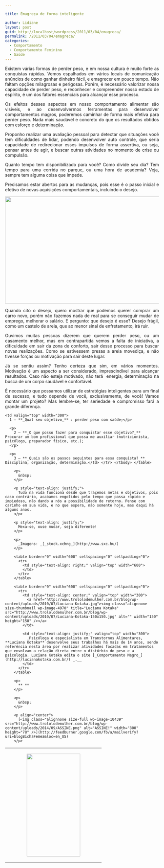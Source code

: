```yaml
---

title: Emagreça de forma inteligente

author: Lidiane
layout: post
guid: http://localhost/wordpress/2011/03/04/emagreca/
permalink: /2011/03/04/emagreca/
categories:
  - Comportamento
  - Comportamento Feminino
  - Saúde
---
```

<p style="text-align: justify;">
  Existem várias formas de perder peso, e em nossa cultura é muito forte as conquistas rápidas. Vemos espalhados em vários locais de comunicação anúncios de como ganhar dinheiro fácil, e emagrecer em pouco tempo. Não faltam opções milagrosas e perigosas. Porém, é necessário valorizar nossa capacidade de perder peso, e reconhecer e compreender nosso estado de espírito, é um dos fatores essenciais para alcançar esse processo.
</p>

<p style="text-align: justify;">
  Os efeitos desses aspectos em nosso comportamento alimentar são visíveis, e ao desenvolvermos ferramentas para desenvolver comportamentos magros, poderemos caminhar de forma mais efetiva para perder peso. Nada mais saudável e concreto do que os resultados obtidos com esforço e determinação.
</p>

<p style="text-align: justify;">
  Proponho realizar uma avaliação pessoal para detectar que situações você tem dificuldades de lidar, podendo desenvolver auto controle, que seria capacidade de redirecionar esses impulsos de forma assertiva, ou seja, pensar antes de agir, e buscar outras atividades no momento de crise ou compulsão.
</p>

<p style="text-align: justify;">
  Quanto tempo tem disponibilizado para você? Como divide seu dia? Tem tempo para uma corrida no parque, ou uma hora de academia? Veja, sempre tem alguma coisa que impede.
</p>

<p style="text-align: justify;">
  Precisamos estar abertos para as mudanças, pois esse é o passo inicial e efetivo de novas aquisições comportamentais, incluindo o desejo.
</p>

<p align="center">
  <a href="http://www.trololodemulher.com.br/blog/wp-content/uploads/2011/02/reeducacao-alimentar.jpg"><img class="alignnone size-full wp-image-5994" title="Cherry red summer apple isolated on white, macro close up with copy space" src="http://www.trololodemulher.com.br/blog/wp-content/uploads/2011/02/reeducacao-alimentar.jpg" alt="" width="526" height="350" /></a>
</p>

<p style="text-align: justify;">
  Quando cito o desejo, quero mostrar que podemos querer comprar um carro novo, porém não fazemos nada de real para se conseguir mudar de emprego, melhorar o salário. E pergunto: que desejo é esse? Desejo frágil, como um castelo de areia, que ao menor sinal de enfretamento, irá ruir.
</p>

<p style="text-align: justify;">
  Ouvimos muitas pessoas dizerem que querem perder peso, ou um casamento melhor, mas em contrapartida vemos a falta de iniciativa, a dificuldade em sair da zona de conforto, sair desse processo para buscar novas realizações. Como se estivessem presas a areia movediça, e não tivesse forças ou motivação para sair deste lugar.
</p>

<p style="text-align: justify;">
  Já se sentiu assim? Tenho certeza que sim, em vários momentos. Motivação é um aspecto a ser considerado, imprescindível para alcançar resultados. Caso não esteja motivado, não terá  energia, determinação na busca de um corpo saudável e confortável.
</p>

<p style="text-align: justify;">
  É necessário que possamos utilizar de estratégias inteligentes para um final de sucesso, e tudo depende de você, exclusivamente, de você! Vamos montar um projeto? Mas lembre-se, ter seriedade e compromisso fará a grande diferença.
</p>

<table border="0" width="600" cellspacing="0" cellpadding="0">
  <tr>
    <td valign="top" width="300">
      <p style="text-align: center;">
        <a href="http://www.trololodemulher.com.br/blog/wp-content/uploads/2011/02/reeducacao-alimentar2.jpg"><img class="alignnone size-full wp-image-5995" title="High resolution Silhouette of a female  fashion  model" src="http://www.trololodemulher.com.br/blog/wp-content/uploads/2011/02/reeducacao-alimentar2.jpg" alt="" width="175" height="336" /></a>
      </p>
    </td>
    
    <td valign="top" width="300">
      1 – **_Qual seu objetivo_** : perder peso com saúde;</p> 
      
      <p>
        2 – **_O que posso fazer para conquistar esse objetivo?_** Procurar um bom profissional que possa me auxiliar (nutricionista, psicólogo, preparador físico, etc.);
      </p>
      
      <p>
        3 – **_Quais são os passos seguintes para essa conquista?_** Disciplina, organização, determinação.</td> </tr> </tbody> </table> 
        
        <p>
          &nbsp;
        </p>
        
        <p style="text-align: justify;">
          Tudo na vida funciona desde que traçemos metas e objetivos, pois caso contrário, acabamos engolidos pelo tempo que passa rápido e impiedoso, não dando a nós a possibilidade de retorno. Pense com carinho em sua vida, e no que espera, não somente hoje, mas daqui há alguns anos.
        </p>
        
        <p style="text-align: justify;">
          Mexa-se, ouse mudar, seja diferente!
        </p>
        
        <p>
          _Imagens: _[_stock.xchng_](http://www.sxc.hu/) 
        </p>
        
        <table border="0" width="600" cellspacing="0" cellpadding="0">
          <tr>
            <td style="text-align: right;" valign="top" width="600">
            </td>
          </tr>
        </table>
        
        <table border="0" width="600" cellspacing="0" cellpadding="0">
          <tr>
            <td style="text-align: center;" valign="top" width="300">
              <a href="http://www.trololodemulher.com.br/blog/wp-content/uploads/2010/07/Luciana-Kotaka.jpg"><img class="alignnone size-thumbnail wp-image-4970" title="Luciana Kotaka" src="http://www.trololodemulher.com.br/blog/wp-content/uploads/2010/07/Luciana-Kotaka-150x150.jpg" alt="" width="150" height="150" /></a>
            </td>
            
            <td style="text-align: justify;" valign="top" width="300">
              _Psicóloga e especialista em Transtornos Alimentares, **Luciana Kotaka** desenvolve seus trabalhos há mais de 14 anos, sendo referência nesta área por realizar atividades focadas em tratamentos que envolvam a relação direta entre o distúrbio do peso e a psicologia. Luciana Kotaka edita o site [_Comportamento Magro_](http://lucianakotaka.com.br/) _.__
            </td>
          </tr>
        </table>
        
        <p>
          ** **
        </p>
        
        <p>
          &nbsp;
        </p>
        
        <p align="center">
          [<img class="alignnone size-full wp-image-10439" src="http://www.trololodemulher.com.br/blog/wp-content/uploads/2014/09/ASSINE.png" alt="ASSINE!" width="800" height="78" />](http://feedburner.google.com/fb/a/mailverify?uri=blogBichaFemea&loc=en_US) 
        </p>